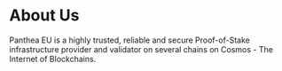 # About Us

Panthea EU is a highly trusted, reliable and secure Proof-of-Stake infrastructure provider and validator on several chains on Cosmos - The Internet of Blockchains.

